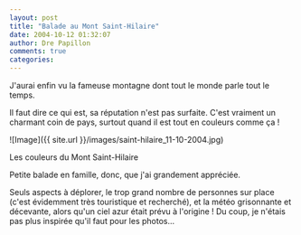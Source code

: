 ```yaml
---
layout: post
title: "Balade au Mont Saint-Hilaire"
date: 2004-10-12 01:32:07
author: Dre Papillon
comments: true
categories: 
---
```



J'aurai enfin vu la fameuse montagne dont tout le monde parle tout le temps.

Il faut dire ce qui est, sa réputation n'est pas surfaite.  C'est vraiment un charmant coin de pays, surtout quand il est tout en couleurs comme ça !

![Image]({{ site.url }}/images/saint-hilaire_11-10-2004.jpg)
<div class="photoattrib">Les couleurs du Mont Saint-Hilaire</div>



Petite balade en famille, donc, que j'ai grandement appréciée.

Seuls aspects à déplorer, le trop grand nombre de personnes sur place (c'est évidemment très touristique et recherché), et la météo grisonnante et décevante, alors qu'un ciel azur était prévu à l'origine !  Du coup, je n'étais pas plus inspirée qu'il faut pour les photos...